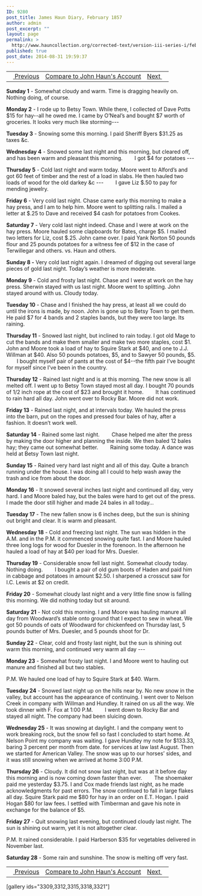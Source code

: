 ```yaml
---
ID: 9280
post_title: James Haun Diary, February 1857
author: admin
post_excerpt: ""
layout: page
permalink: >
  http://www.hauncollection.org/corrected-text/version-iii-series-i/february-1857/
published: true
post_date: 2014-08-31 19:59:37
---
```

<table style="width: 100%;" align="center">
<tbody>
<tr>
<td style="text align: right;"><a title="January 1857" href="http://www.hauncollection.org/version-3/version-iii-series-i/january-1857/"><img src="https://lh3.googleusercontent.com/-EFJpxxNiPNw/VqgtWBCZrMI/AAAAAAAAAFU/WfY4lPFWWkg/s800-Ic42/Soeb-Plain-Arrows-8-10px.png" alt="" width="10" height="10" /> Previous</a></td>
<td style="text-align: center;"><a title="John Haun February 1857" href="http://www.hauncollection.org/version-3/version-iii-series-i/february-1857-2/">Compare to John Haun's Account</a></td>
<td style="text-align: right;"><a title="March 1857" href="http://www.hauncollection.org/corrected-text/version-iii-series-i/march-1857/">Next <img src="https://lh3.googleusercontent.com/-67k0cYlpXHw/VqgtWKz1MXI/AAAAAAAAAFU/k9PW_Piyurk/s800-Ic42/Soeb-Plain-Arrows-5-10px.png" alt="" width="10" height="10" /></a></td>
</tr>
</tbody>
</table>
<strong>Sunday 1</strong> - Somewhat cloudy and warm. Time is dragging heavily on. Nothing doing, of course.

<strong>Monday 2</strong> - I rode up to Betsy Town. While there, I collected of Dave Potts $15 for hay--all he owed me. I came by O’Neal’s and bought $7 worth of groceries. It looks very much like storming---

<strong>Tuesday 3</strong> - Snowing some this morning. I paid Sheriff Byers $31.25 as taxes &amp;c.

<strong>Wednesday 4</strong> - Snowed some last night and this morning, but cleared off, and has been warm and pleasant this morning.
<span style="margin-left: 28px;">I got $4 for potatoes ---</span>

<strong>Thursday 5</strong> - Cold last night and warm today. Moore went to Alford’s and got 60 feet of timber and the rest of a load in slabs. He then hauled two loads of wood for the old darkey &amp;c ---
<span style="margin-left: 28px;">I gave Liz $.50 to pay for mending jewelry.</span>

<strong>Friday 6</strong> - Very cold last night. Chase came early this morning to make a hay press, and I am to help him. Moore went to splitting rails. I mailed a letter at $.25 to Dave and received $4 cash for potatoes from Cookes.

<strong>Saturday 7</strong> - Very cold last night indeed. Chase and I were at work on the hay press. Moore hauled some clapboards for Bates, charge $5. I mailed two letters for Liz, cost $.25. John came over. I paid Yank Norton 50 pounds flour and 25 pounds potatoes for a witness fee of $12 in the case of Terwillegar and others. vs. Haun and others.

<strong>Sunday 8 -</strong> Very cold last night again. I dreamed of digging out several large pieces of gold last night. Today’s weather is more moderate.

<strong>Monday 9</strong> - Cold and frosty last night. Chase and I were at work on the hay press. Sherwin stayed with us last night. Moore went to splitting. John stayed around with us. Cloudy today.

<strong>Tuesday 10</strong> - Chase and I finished the hay press, at least all we could do until the irons is made, by noon. John is gone up to Betsy Town to get them. He paid $7 for 4 bands and 2 staples bands, but they were too large. Its raining.

<strong>Thursday 11</strong> - Snowed last night, but inclined to rain today. I got old Mage to cut the bands and make them smaller and make two more staples, cost $1. John and Moore took a load of hay to Squire Stark at $40, and one to J.J. Willman at $40. Also 50 pounds potatoes, $5, and to Sawyer 50 pounds, $5.
<span style="margin-left: 28px;">I bought myself pair of pants at the cost of $4--the fifth pair I’ve bought for myself since I’ve been in the country.</span>

<strong>Thursday 12</strong> - Rained last night and is at this morning. The new snow is all melted off. I went up to Betsy Town stayed most all day. I bought 70 pounds of 1/2 inch rope at the cost of $23 and brought it home.
<span style="margin-left: 28px;">It has continued to rain hard all day. John went over to Rocky Bar. Moore did not work.</span>

<strong>Friday 13</strong> - Rained last night, and at intervals today. We hauled the press into the barn, put on the ropes and pressed four bales of hay, after a fashion. It doesn’t work well.

<strong>Saturday 14</strong> - Rained some last night.
<span style="margin-left: 28px;">Chase helped me alter the press by making the door higher and planning the inside. We then baled 12 bales hay; they came out somewhat better.
<span style="margin-left: 28px;">Raining some today. A dance was held at Betsy Town last night.</span></span>

<strong>Sunday 15</strong> - Rained very hard last night and all of this day. Quite a branch running under the house. I was doing all I could to help wash away the  trash and ice from about the door.

<strong>Monday 16</strong> - It snowed several inches last night and continued all day, very hard. I and Moore baled hay, but the bales were hard to get out of the press. I made the door still higher and made 24 bales in all today…

<strong>Tuesday 17</strong> - The new fallen snow is 6 inches deep, but the sun is shining out bright and clear. It is warm and pleasant.

<strong>Wednesday 18</strong> - Cold and freezing last night. The sun was hidden in the A.M. and in the P.M. it commenced snowing quite fast. I and Moore hauled three long logs for wood for Duesler in the forenoon. In the afternoon he hauled a load of hay at $40 per load for Mrs. Duesler.

<strong>Thursday 19</strong> - Considerable snow fell last night. Somewhat cloudy today. Nothing doing.
<span style="margin-left: 28px;">I bought a pair of old gum boots of Haden and paid him in cabbage and potatoes in amount $2.50. I sharpened a crosscut saw for I.C. Lewis at $2 on credit.</span>

<strong>Friday 20</strong> - Somewhat cloudy last night and a very little fine snow is falling this morning. We did nothing today but sit around.

<strong>Saturday 21</strong> - Not cold this morning. I and Moore was hauling manure all day from Woodward’s stable onto ground that I expect to sew in wheat. We got 50 pounds of oats of Woodward for chickenfeed on Thursday last, 5 pounds butter of Mrs. Duesler, and 5 pounds shoot for Dr.

<strong>Sunday 22</strong> - Clear, cold and frosty last night, but the sun is shining out warm this morning, and continued very warm all day ---

<strong>Monday 23</strong> - Somewhat frosty last night. I and Moore went to hauling out manure and finished all but two stables.

P.M. We hauled one load of hay to Squire Stark at $40. Warm.

<strong>Tuesday 24</strong> - Snowed last night up on the hills near by. No new snow in the valley, but account has the appearance of continuing. I went over to Nelson Creek in company with Willman and Hundley. It rained on us all the way. We took dinner with F. Fox at 1:00 P.M.
<span style="margin-left: 28px;">I went down to Rocky Bar and stayed all night. The company had been sluicing down.</span>

<strong>Wednesday 25</strong> - It was snowing at daylight. I and the company went to work breaking rock, but the snow fell so fast I concluded to start home. At Nelson Point my company was waiting. I gave Hundley my note for $133.33, baring 3 percent per month from date. for services at law last August. Then we started for American Valley. The snow was up to our horses’ sides, and it was still snowing when we arrived at home 3:00 P.M.

<strong>Thursday 26</strong> - Cloudy. It did not snow last night, but was at it before day this morning and is now coming down faster than ever.
<span style="margin-left: 28px;">The shoemaker paid me yesterday $3.75. I and Cox made friends last night, as he made acknowledgments for past errors. The snow continued to fall in large flakes all day. Squire Stark paid me $80 for hay in an order on E.T. Hogan. I paid Hogan $80 for law fees. I settled with Timberman and gave his note in exchange for the balance of $5.</span>

<strong>Friday 27</strong> - Quit snowing last evening, but continued cloudy last night. The sun is shining out warm, yet it is not altogether clear.

P.M. It rained considerable. I paid Harberson $35 for vegetables delivered in November last.

<strong>Saturday 28</strong> - Some rain and sunshine. The snow is melting off very fast.
<table style="width: 100%;" align="center">
<tbody>
<tr>
<td style="text align: right;"><a title="January 1857" href="http://www.hauncollection.org/version-3/version-iii-series-i/january-1857/"><img src="https://lh3.googleusercontent.com/-EFJpxxNiPNw/VqgtWBCZrMI/AAAAAAAAAFU/WfY4lPFWWkg/s800-Ic42/Soeb-Plain-Arrows-8-10px.png" alt="" width="10" height="10" /> Previous</a></td>
<td style="text-align: center;"><a title="John Haun February 1857" href="http://www.hauncollection.org/version-3/version-iii-series-i/february-1857-2/">Compare to John Haun's Account</a></td>
<td style="text-align: right;"><a title="March 1857" href="http://www.hauncollection.org/corrected-text/version-iii-series-i/march-1857/">Next <img src="https://lh3.googleusercontent.com/-67k0cYlpXHw/VqgtWKz1MXI/AAAAAAAAAFU/k9PW_Piyurk/s800-Ic42/Soeb-Plain-Arrows-5-10px.png" alt="" width="10" height="10" /></a></td>
</tr>
</tbody>
</table>
[gallery ids="3309,3312,3315,3318,3321"]
